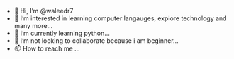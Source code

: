 - 👋 Hi, I’m @waleedr7
- 👀 I’m interested in learning computer langauges, explore technology and many more...
- 🌱 I’m currently learning python...
- 💞️ I’m not looking to collaborate because i am beginner...
- 📫 How to reach me ...

<!---
waleedr7/waleedr7 is a ✨ special ✨ repository because its `README.md` (this file) appears on your GitHub profile.
You can click the Preview link to take a look at your changes.
--->
